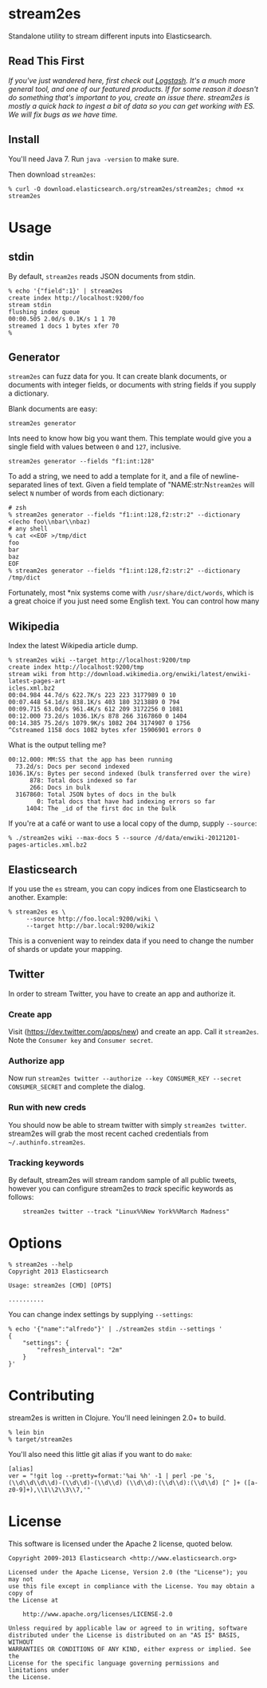 # stream2es

Standalone utility to stream different inputs into Elasticsearch.

## Read This First

*If you've just wandered here, first check out [Logstash](http://github.com/elasticsearch/logstash).  It's a much more general tool, and one of our featured products.  If for some reason it doesn't do something that's important to you, create an issue there.  stream2es is mostly a quick hack to ingest a bit of data so you can get working with ES.  We will fix bugs as we have time.*

## Install

You'll need Java 7.  Run `java -version` to make sure.

Then download `stream2es`:

    % curl -O download.elasticsearch.org/stream2es/stream2es; chmod +x stream2es

# Usage

## stdin

By default, `stream2es` reads JSON documents from stdin.

    % echo '{"field":1}' | stream2es
    create index http://localhost:9200/foo
    stream stdin
    flushing index queue
    00:00.505 2.0d/s 0.1K/s 1 1 70
    streamed 1 docs 1 bytes xfer 70
    %

## Generator

`stream2es` can fuzz data for you.  It can create blank documents, or documents with integer fields, or documents with string fields if you supply a dictionary.

Blank documents are easy:

```
stream2es generator
```

Ints need to know how big you want them.  This template would give you a single field with values between `0` and `127`, inclusive.

```
stream2es generator --fields "f1:int:128"
```

To add a string, we need to add a template for it, and a file of newline-separated lines of text.  Given a field template of "NAME:str:N`stream2es` will select `N` number of words from each dictionary:

```
# zsh
% stream2es generator --fields "f1:int:128,f2:str:2" --dictionary <(echo foo\\nbar\\nbaz)
# any shell
% cat <<EOF >/tmp/dict
foo
bar
baz
EOF
% stream2es generator --fields "f1:int:128,f2:str:2" --dictionary /tmp/dict
```

Fortunately, most *nix systems come with `/usr/share/dict/words`, which is a great choice if you just need some English text.  You can control how many 


## Wikipedia

Index the latest Wikipedia article dump.

    % stream2es wiki --target http://localhost:9200/tmp
    create index http://localhost:9200/tmp
    stream wiki from http://download.wikimedia.org/enwiki/latest/enwiki-latest-pages-art
    icles.xml.bz2
    00:04.984 44.7d/s 622.7K/s 223 223 3177989 0 10
    00:07.448 54.1d/s 838.1K/s 403 180 3213889 0 794
    00:09.715 63.0d/s 961.4K/s 612 209 3172256 0 1081
    00:12.000 73.2d/s 1036.1K/s 878 266 3167860 0 1404
    00:14.385 75.2d/s 1079.9K/s 1082 204 3174907 0 1756
    ^Cstreamed 1158 docs 1082 bytes xfer 15906901 errors 0

What is the output telling me?

    00:12.000: MM:SS that the app has been running
      73.2d/s: Docs per second indexed
    1036.1K/s: Bytes per second indexed (bulk transferred over the wire)
          878: Total docs indexed so far
          266: Docs in bulk
      3167860: Total JSON bytes of docs in the bulk
            0: Total docs that have had indexing errors so far
         1404: The _id of the first doc in the bulk

If you're at a café or want to use a local copy of the dump, supply `--source`:

    % ./stream2es wiki --max-docs 5 --source /d/data/enwiki-20121201-pages-articles.xml.bz2

## Elasticsearch

If you use the `es` stream, you can copy indices from one Elasticsearch to another.  Example:

    % stream2es es \
         --source http://foo.local:9200/wiki \
         --target http://bar.local:9200/wiki2

This is a convenient way to reindex data if you need to change the number of shards or update your mapping.

## Twitter

In order to stream Twitter, you have to create an app and authorize it.

### Create app

Visit (https://dev.twitter.com/apps/new) and create an app.  Call it `stream2es`.  Note the `Consumer key` and `Consumer secret`.

### Authorize app

Now run `stream2es twitter --authorize --key CONSUMER_KEY --secret CONSUMER_SECRET` and complete the dialog.

### Run with new creds

You should now be able to stream twitter with simply `stream2es twitter`.  stream2es will grab the most recent cached credentials from `~/.authinfo.stream2es`.

### Tracking keywords

By default, stream2es will stream random sample of all public tweets, however
you can configure stream2es to _track_ specific keywords as follows:

    	stream2es twitter --track "Linux%%New York%%March Madness"

# Options

    % stream2es --help
    Copyright 2013 Elasticsearch

    Usage: stream2es [CMD] [OPTS]

    ..........


You can change index settings by supplying `--settings`:

    % echo '{"name":"alfredo"}' | ./stream2es stdin --settings '
    {
        "settings": {
            "refresh_interval": "2m"
        }
    }'

# Contributing

stream2es is written in Clojure.  You'll need leiningen 2.0+ to build.

    % lein bin
    % target/stream2es

You'll also need this little git alias if you want to do `make`:

```
[alias]
ver = "!git log --pretty=format:'%ai %h' -1 | perl -pe 's,(\\d\\d\\d\\d)-(\\d\\d)-(\\d\\d) (\\d\\d):(\\d\\d):(\\d\\d) [^ ]+ ([a-z0-9]+),\\1\\2\\3\\7,'"
```

# License

This software is licensed under the Apache 2 license, quoted below.

    Copyright 2009-2013 Elasticsearch <http://www.elasticsearch.org>

    Licensed under the Apache License, Version 2.0 (the "License"); you may not
    use this file except in compliance with the License. You may obtain a copy of
    the License at

        http://www.apache.org/licenses/LICENSE-2.0

    Unless required by applicable law or agreed to in writing, software
    distributed under the License is distributed on an "AS IS" BASIS, WITHOUT
    WARRANTIES OR CONDITIONS OF ANY KIND, either express or implied. See the
    License for the specific language governing permissions and limitations under
    the License.

